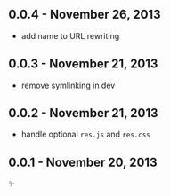 0.0.4 - November 26, 2013
-------------------------
* add name to URL rewriting

0.0.3 - November 21, 2013
-------------------------
* remove symlinking in dev

0.0.2 - November 21, 2013
-------------------------
* handle optional `res.js` and `res.css`

0.0.1 - November 20, 2013
-------------------------
:sparkles: